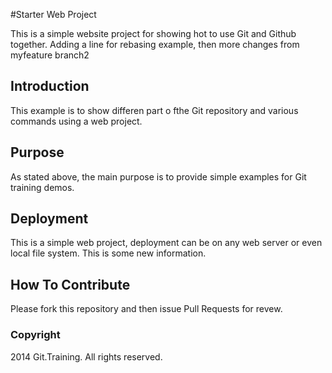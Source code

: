 #Starter Web Project

This is a simple website project for showing hot to use Git and Github together. Adding a line for rebasing example, then more changes from myfeature branch2

## Introduction

This example is to show differen part o fthe Git repository and various commands using a web project.

## Purpose

As stated above, the main purpose is to provide simple examples for Git training demos.

## Deployment

This is a simple web project, deployment can be on any web server or even local file system. This is some new information.


## How To Contribute

Please fork this repository and then issue Pull Requests for revew.

### Copyright

2014 Git.Training. All rights reserved.